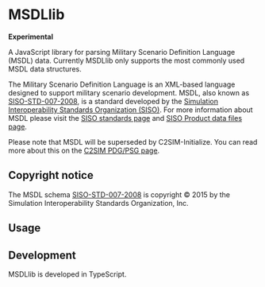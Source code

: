 # MSDLlib

**Experimental**

A JavaScript library for parsing Military Scenario Definition Language (MSDL) data. 
Currently MSDLlib only supports the most commonly used MSDL data structures.

The Military Scenario Definition Language is an XML-based language designed to support military
scenario development. MSDL, also known as [SISO-STD-007-2008](https://www.sisostds.org/DesktopModules/Bring2mind/DMX/Download.aspx?Command=Core_Download&EntryId=45690&PortalId=0&TabId=105), is a standard developed by the [Simulation Interoperability Standards 
Organization (SISO)](https://www.sisostds.org/Home.aspx). For more information about MSDL please
visit the [SISO standards page](https://www.sisostds.org/productspublications/standards/sisostandards.aspx)
and [SISO Product data files page](https://www.sisostds.org/Schemas.aspx).

Please note that MSDL will be superseded by C2SIM-Initialize. You can read more about this on the
[C2SIM PDG/PSG page](https://www.sisostds.org/StandardsActivities/DevelopmentGroups/C2SIMPDGPSG-CommandandControlSystems.aspx).


## Copyright notice

The MSDL schema [SISO-STD-007-2008](https://www.sisostds.org/DesktopModules/Bring2mind/DMX/Download.aspx?Command=Core_Download&EntryId=45690&PortalId=0&TabId=105)
is copyright © 2015 by the Simulation Interoperability Standards Organization, Inc. 


## Usage



## Development

MSDLlib is developed in TypeScript. 




    
    
